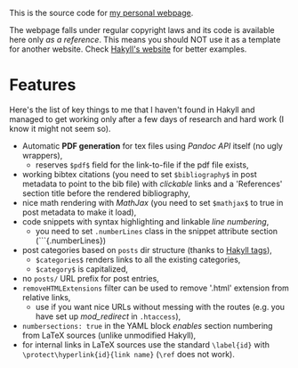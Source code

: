This is the source code for [my personal webpage](http://fiedlr.sk/). 

The webpage falls under regular copyright laws and its code is available here only _as a reference_. This means you should NOT use it as a template for another website. Check [Hakyll's website](https://jaspervdj.be/hakyll) for better examples.

# Features

Here's the list of key things to me that I haven't found in Hakyll and managed to get working only after a few days of research and hard work (I know it might not seem so).

- Automatic **PDF generation** for tex files using _Pandoc API_ itself (no ugly wrappers),
  - reserves `$pdf$` field for the link-to-file if the pdf file exists,
- working bibtex citations (you need to set `$bibliography$` in post metadata to point to the bib file) with _clickable_ links and a 'References' section title before the rendered bibliography,
- nice math rendering with _MathJax_ (you need to set `$mathjax$` to true in post metadata to make it load),
- code snippets with syntax highlighting and linkable _line numbering_,
  - you need to set `.numberLines` class in the snippet attribute section (\`\`\`\{.numberLines\})
- post categories based on `posts` dir structure (thanks to [Hakyll tags](https://jaspervdj.be/hakyll/reference/Hakyll-Web-Tags.html)),
  - `$categories$` renders links to all the existing categories,
  - `$category$` is capitalized,
- no `posts/` URL prefix for post entries,
- `removeHTMLExtensions` filter can be used to remove '.html' extension from relative links,
  - use if you want nice URLs without messing with the routes (e.g. you have set up *mod_redirect* in `.htaccess`),
- `numbersections: true` in the YAML block *enables* section numbering from LaTeX sources (unlike unmodified Hakyll),
- for internal links in LaTeX sources use the standard `\label{id}` with `\protect\hyperlink{id}{link name}` (`\ref` does not work).
